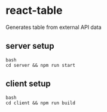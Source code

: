 # react-table
Generates table from external API data
## server setup
```
bash
cd server && npm run start
```

## client setup
```
bash
cd client && npm run build
```